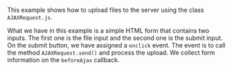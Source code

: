 This example shows how to upload files to the server using the class `AJAXRequest.js`.

What we have in this example is a simple HTML form that contains two inputs. The first 
one is the file input and the second one is the submit input. On the submit button, 
we have assigned a `onclick` event. The event is to call the method `AJAXRequest.send()` and 
process the upload. We collect form information on the `beforeAjax` callback.
